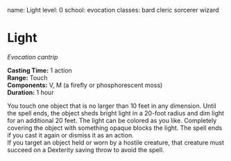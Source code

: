 name: Light
level: 0
school: evocation
classes: bard
         cleric
         sorcerer
         wizard

# Light 
_Evocation cantrip_ 

**Casting Time:** 1 action    
**Range:** Touch    
**Components:** V, M (a firefly or phosphorescent moss)    
**Duration:** 1 hour 

You touch one object that is no larger than 10 feet in any dimension. Until the spell ends, the object sheds bright light in a 20-foot radius and dim light for an additional 20 feet. The light can be colored as you like. Completely covering the object with something opaque blocks the light. The spell ends if you cast it again or dismiss it as an action.    
If you target an object held or worn by a hostile creature, that creature must succeed on a Dexterity saving throw to avoid the spell.